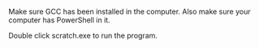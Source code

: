 Make sure GCC has been installed in the computer.
Also make sure your computer has PowerShell in it.

Double click scratch.exe to run the program.
